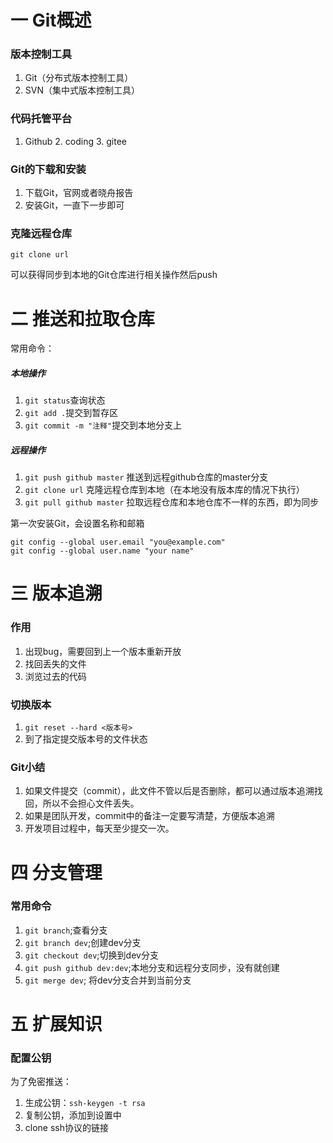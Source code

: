 # 一 Git概述

### 版本控制工具

1. Git（分布式版本控制工具）
2. SVN（集中式版本控制工具）



### 代码托管平台

1. Github   2. coding  3. gitee

### Git的下载和安装

1. 下载Git，官网或者晓舟报告
2. 安装Git，一直下一步即可

### 克隆远程仓库

```git
git clone url
```

可以获得同步到本地的Git仓库进行相关操作然后push



# 二 推送和拉取仓库

常用命令：

##### 本地操作

1. `git status`查询状态
2. `git add .`提交到暂存区
3. `git commit -m "注释"`提交到本地分支上

##### 远程操作

1. `git push github master` 推送到远程github仓库的master分支
2. `git clone url` 克隆远程仓库到本地（在本地没有版本库的情况下执行）
3. `git pull github master` 拉取远程仓库和本地仓库不一样的东西，即为同步

第一次安装Git，会设置名称和邮箱

```git
git config --global user.email "you@example.com"
git config --global user.name "your name"
```
# 三 版本追溯

### 作用

1. 出现bug，需要回到上一个版本重新开放
2. 找回丢失的文件
3. 浏览过去的代码

### 切换版本

1. `git reset --hard <版本号>`
2. 到了指定提交版本号的文件状态

### Git小结

1. 如果文件提交（commit），此文件不管以后是否删除，都可以通过版本追溯找回，所以不会担心文件丢失。
2. 如果是团队开发，commit中的备注一定要写清楚，方便版本追溯
3. 开发项目过程中，每天至少提交一次。

# 四 分支管理

### 常用命令

1. `git branch`;查看分支
2. `git branch dev`;创建dev分支
3. `git checkout dev`;切换到dev分支
4. `git push github dev:dev`;本地分支和远程分支同步，没有就创建
5. `git merge dev`; 将dev分支合并到当前分支



# 五 扩展知识

### 配置公钥

为了免密推送：

1. 生成公钥：`ssh-keygen -t rsa`
2. 复制公钥，添加到设置中
3. clone ssh协议的链接



